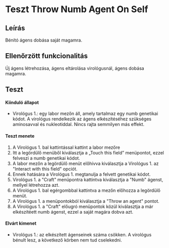 # Teszt Throw Numb Agent On Self

## Leírás
Bénító ágens dobása saját magamra.

## Ellenőrzött funkcionalitás
Új ágens létrehozása, ágens eltárolása virológusnál, ágens dobása magamra.

## Teszt

#### Kiinduló állapot
- Virológus 1.: egy labor mezőn áll, amely tartalmaz egy numb genetikai kódot. A virológus rendelkezik az ágens elkészítéséhez szükséges aminosavval és nukleotiddal. Nincs rajta semmilyen más effekt.

#### Teszt menete
1. A Virológus 1. bal kattintással kattint a labor mezőre
2. Itt a legördülő menüből kiválasztja a „Touch this field” menüpontot, ezzel felveszi a numb genetikai kódot.
3. A labor mezőn a legördülő menüt előhívva kiválasztja a Virológus 1. az "Interact with this field" opciót.
4. Ennek hatására a Virológus 1. megtanulja a felvett genetikai kódot.
5. Virológus 1. a "Craft" menüpontra kattintva kiválasztja a "Numb" ágenst, mellyel létrehozza azt.
6. A Virológus 1. bal egérgombbal kattintva a mezőn előhozza a legördülő menüt.
7. A Virológus 1. a menüpontokból kiválasztja a "Throw an agent" pontot.
8. A Virológus 1. a "Craft" előugró menüpontok közül kiválasztja a már elkészítéett numb ágenst, ezzel a saját magára dobva azt.

#### Elvárt kimenet
- Virológus 1.: az elkészített ágenseinek száma csökken. A virológus bénult lesz, a következő körben nem tud cselekedni.